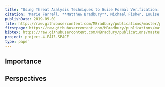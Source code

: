 ```yaml
---
title: "Using Threat Analysis Techniques to Guide Formal Verification: A Case Study of Cooperative Awareness Messages"
citation: "Marie Farrell, **Matthew Bradbury**, Michael Fisher, Louise A. Dennis, Clare Dixon, Hu Yuan, and Carsten Maple. Using Threat Analysis Techniques to Guide Formal Verification: A Case Study of Cooperative Awareness Messages. In Peter Csaba Ölveczky and Gwen Salaün, editors, *Software Engineering and Formal Methods*, 471–490. Cham, 2019. Springer International Publishing. [doi:10.1007/978-3-030-30446-1\_25](https://doi.org/10.1007/978-3-030-30446-1_25)."
publishDate: 2019-09-01
file: https://raw.githubusercontent.com/MBradbury/publications/master/papers/SEFM2019.pdf
firstpage: https://raw.githubusercontent.com/MBradbury/publications/master/firstpages/SEFM2019.svg
bibtex: https://raw.githubusercontent.com/MBradbury/publications/master/bibtex/Farrell_2019_UsingThreatAnalysis.bib
project: project-4-FAIR-SPACE
type: paper
---
```


<!-- readmore -->

## Importance

## Perspectives


